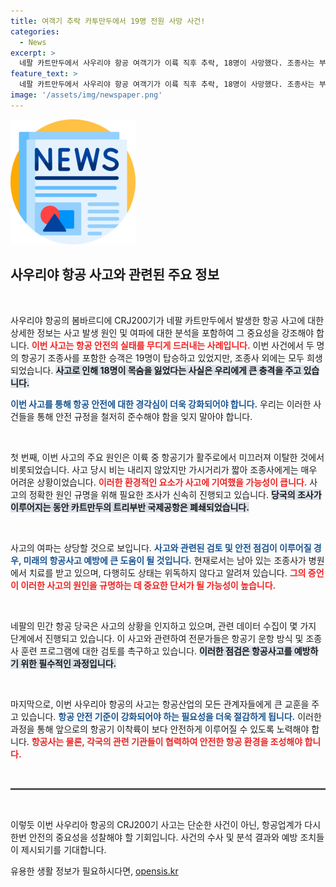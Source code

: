 ```yaml
---
title: 여객기 추락 카투만두에서 19명 전원 사망 사건!
categories:
  - News
excerpt: >
  네팔 카트만두에서 사우리야 항공 여객기가 이륙 직후 추락, 18명이 사망했다. 조종사는 부상을 입고 병원에서 치료 중이며, 사고 원인은 조사 중이다. 정보가 급증하는 이 사고, 자세한 내용은 클릭해서 확인하세요!
feature_text: >
  네팔 카트만두에서 사우리야 항공 여객기가 이륙 직후 추락, 18명이 사망했다. 조종사는 부상을 입고 병원에서 치료 중이며, 사고 원인은 조사 중이다. 정보가 급증하는 이 사고, 자세한 내용은 클릭해서 확인하세요!
image: '/assets/img/newspaper.png'
---
```


<p><img src="/assets/img/newspaper.png" alt="kimp 속보" /></p>

<h2 data-ke-size="size26">사우리야 항공 사고와 관련된 주요 정보</h2>

<p data-ke-size="size16">&nbsp;</p>

<p>사우리야 항공의 봄바르디에 CRJ200기가 네팔 카트만두에서 발생한 항공 사고에 대한 상세한 정보는 사고 발생 원인 및 여파에 대한 분석을 포함하여 그 중요성을 강조해야 합니다. <b><span style="color: #ee2323;">이번 사고는 항공 안전의 실태를 무디게 드러내는 사례입니다.</span></b> 이번 사건에서 두 명의 항공기 조종사를 포함한 승객은 19명이 탑승하고 있었지만, 조종사 외에는 모두 희생되었습니다. <b><span style="background-color: #21538527;">사고로 인해 18명이 목숨을 잃었다는 사실은 우리에게 큰 충격을 주고 있습니다.</span></b></p>

<p><b><span style="color: #1a5490;">이번 사고를 통해 항공 안전에 대한 경각심이 더욱 강화되어야 합니다.</span></b> 우리는 이러한 사건들을 통해 안전 규정을 철저히 준수해야 함을 잊지 말아야 합니다.</p>

<p data-ke-size="size16">&nbsp;</p>

<p>첫 번째, 이번 사고의 주요 원인은 이륙 중 항공기가 활주로에서 미끄러져 이탈한 것에서 비롯되었습니다. 사고 당시 비는 내리지 않았지만 가시거리가 짧아 조종사에게는 매우 어려운 상황이었습니다. <b><span style="color: #ee2323;">이러한 환경적인 요소가 사고에 기여했을 가능성이 큽니다.</span></b> 사고의 정확한 원인 규명을 위해 필요한 조사가 신속히 진행되고 있습니다. <b><span style="background-color: #21538527;">당국의 조사가 이루어지는 동안 카트만두의 트리부반 국제공항은 폐쇄되었습니다.</span></b></p>

<p data-ke-size="size16">&nbsp;</p>

<p>사고의 여파는 상당할 것으로 보입니다. <b><span style="color: #1a5490;">사고와 관련된 검토 및 안전 점검이 이루어질 경우, 미래의 항공사고 예방에 큰 도움이 될 것입니다.</span></b> 현재로서는 남아 있는 조종사가 병원에서 치료를 받고 있으며, 다행히도 상태는 위독하지 않다고 알려져 있습니다. <b><span style="color: #ee2323;">그의 증언이 이러한 사고의 원인을 규명하는 데 중요한 단서가 될 가능성이 높습니다.</span></b></p>

<p data-ke-size="size16">&nbsp;</p>

<p>네팔의 민간 항공 당국은 사고의 상황을 인지하고 있으며, 관련 데이터 수집이 몇 가지 단계에서 진행되고 있습니다. 이 사고와 관련하여 전문가들은 항공기 운항 방식 및 조종사 훈련 프로그램에 대한 검토를 촉구하고 있습니다. <b><span style="background-color: #21538527;">이러한 점검은 항공사고를 예방하기 위한 필수적인 과정입니다.</span></b></p>

<p data-ke-size="size16">&nbsp;</p>

<p>마지막으로, 이번 사우리아 항공의 사고는 항공산업의 모든 관계자들에게 큰 교훈을 주고 있습니다. <b><span style="color: #1a5490;">항공 안전 기준이 강화되어야 하는 필요성을 더욱 절감하게 됩니다.</span></b> 이러한 과정을 통해 앞으로의 항공기 이착륙이 보다 안전하게 이루어질 수 있도록 노력해야 합니다. <b><span style="color: #ee2323;">항공사는 물론, 각국의 관련 기관들이 협력하여 안전한 항공 환경을 조성해야 합니다.</span></b></p>

<p data-ke-size="size16">&nbsp;</p>

<hr style="height:3px; border:none; background-color:#555;"/>

<p data-ke-size="size16">&nbsp;</p>

<p>이렇듯 이번 사우리아 항공의 CRJ200기 사고는 단순한 사건이 아닌, 항공업계가 다시 한번 안전의 중요성을 성찰해야 할 기회입니다. 사건의 수사 및 분석 결과와 예방 조치들이 제시되기를 기대합니다.</p>
유용한 생활 정보가 필요하시다면, <a href="https://opensis.kr" rel="dofollow">opensis.kr</a>


